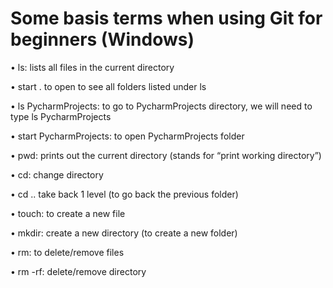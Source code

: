 # Some basis terms when using Git for beginners (Windows)

•	ls: lists all files in the current directory

•	start .   to open to see all folders listed under ls

•	ls PycharmProjects: to go to PycharmProjects directory, we will need to type ls PycharmProjects

•	start PycharmProjects: to open PycharmProjects folder

•	pwd: prints out the current directory (stands for “print working directory”)

•	cd: change directory 

•	cd .. take back 1 level (to go back the previous folder)

•	touch: to create a new file

•	mkdir: create a new directory (to create a new folder)

•	rm: to delete/remove files

•	rm -rf: delete/remove directory
